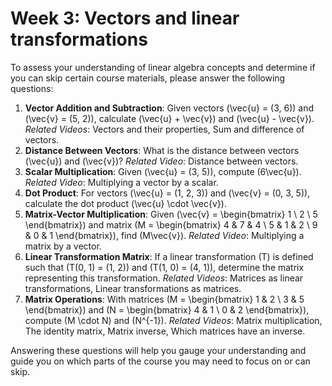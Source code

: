 # Week 3: Vectors and linear transformations

To assess your understanding of linear algebra concepts and determine if you can skip certain course materials, please answer the following questions:

1. **Vector Addition and Subtraction**: Given vectors (\vec{u} = (3, 6)) and (\vec{v} = (5, 2)), calculate (\vec{u} + \vec{v}) and (\vec{u} - \vec{v}). _Related Videos_: Vectors and their properties, Sum and difference of vectors.
2. **Distance Between Vectors**: What is the distance between vectors (\vec{u}) and (\vec{v})? _Related Video_: Distance between vectors.
3. **Scalar Multiplication**: Given (\vec{u} = (3, 5)), compute (6\vec{u}). _Related Video_: Multiplying a vector by a scalar.
4. **Dot Product**: For vectors (\vec{u} = (1, 2, 3)) and (\vec{v} = (0, 3, 5)), calculate the dot product (\vec{u} \cdot \vec{v}).
5. **Matrix-Vector Multiplication**: Given (\vec{v} = \begin{bmatrix} 1 \ 2 \ 5 \end{bmatrix}) and matrix (M = \begin{bmatrix} 4 & 7 & 4 \ 5 & 1 & 2 \ 9 & 0 & 1 \end{bmatrix}), find (M\vec{v}). _Related Video_: Multiplying a matrix by a vector.
6. **Linear Transformation Matrix**: If a linear transformation (T) is defined such that (T(0, 1) = (1, 2)) and (T(1, 0) = (4, 1)), determine the matrix representing this transformation. _Related Videos_: Matrices as linear transformations, Linear transformations as matrices.
7. **Matrix Operations**: With matrices (M = \begin{bmatrix} 1 & 2 \ 3 & 5 \end{bmatrix}) and (N = \begin{bmatrix} 4 & 1 \ 0 & 2 \end{bmatrix}), compute (M \cdot N) and (N^{-1}). _Related Videos_: Matrix multiplication, The identity matrix, Matrix inverse, Which matrices have an inverse.

Answering these questions will help you gauge your understanding and guide you on which parts of the course you may need to focus on or can skip.
